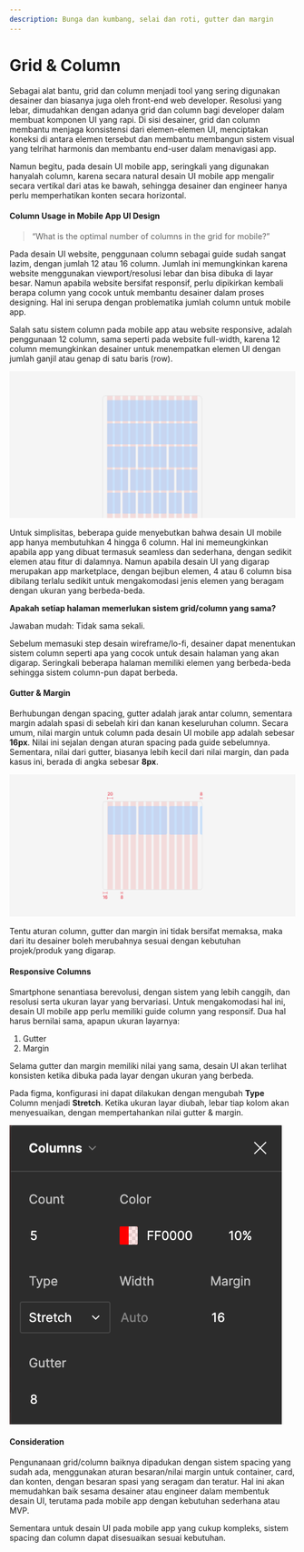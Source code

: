 ```yaml
---
description: Bunga dan kumbang, selai dan roti, gutter dan margin
---
```


# Grid & Column

Sebagai alat bantu, grid dan column menjadi tool yang sering digunakan desainer dan biasanya juga oleh front-end web developer. Resolusi yang lebar, dimudahkan dengan adanya grid dan column bagi developer dalam membuat komponen UI yang rapi. Di sisi desainer, grid dan column membantu menjaga konsistensi dari elemen-elemen UI, menciptakan koneksi di antara elemen tersebut dan membantu membangun sistem visual yang telrihat harmonis dan membantu end-user dalam menavigasi app.

Namun begitu, pada desain UI mobile app, seringkali yang digunakan hanyalah column, karena secara natural desain UI mobile app mengalir secara vertikal dari atas ke bawah, sehingga desainer dan engineer hanya perlu memperhatikan konten secara horizontal.

#### Column Usage in Mobile App UI Design

> “What is the optimal number of columns in the grid for mobile?”

Pada desain UI website, penggunaan column sebagai guide sudah sangat lazim, dengan jumlah 12 atau 16 column. Jumlah ini memungkinkan karena website menggunakan viewport/resolusi lebar dan bisa dibuka di layar besar. Namun apabila website bersifat responsif, perlu dipikirkan kembali berapa column yang cocok untuk membantu desainer dalam proses designing. Hal ini serupa dengan problematika jumlah column untuk mobile app.&#x20;

Salah satu sistem column pada mobile app atau website responsive, adalah penggunaan 12 column, sama seperti pada website full-width, karena 12 column memungkinkan desainer untuk menempatkan elemen UI dengan jumlah ganjil atau genap di satu baris (row).

![12 columns untuk canvas mobile app](../../../.gitbook/assets/image.png)

Untuk simplisitas, beberapa guide menyebutkan bahwa desain UI mobile app hanya membutuhkan 4 hingga 6 column. Hal ini memeungkinkan apabila app yang dibuat termasuk seamless dan sederhana, dengan sedikit elemen atau fitur di dalamnya. Namun apabila desain UI yang digarap merupakan app marketplace, dengan bejibun elemen, 4 atau 6 column bisa dibilang terlalu sedikit untuk mengakomodasi jenis elemen yang beragam dengan ukuran yang berbeda-beda.

**Apakah setiap halaman memerlukan sistem grid/column yang sama?**

Jawaban mudah: Tidak sama sekali.&#x20;

Sebelum memasuki step desain wireframe/lo-fi, desainer dapat menentukan sistem column seperti apa yang cocok untuk desain halaman yang akan digarap. Seringkali beberapa halaman memiliki elemen yang berbeda-beda sehingga sistem column-pun dapat berbeda.

#### Gutter & Margin

Berhubungan dengan spacing, gutter adalah jarak antar column, sementara margin adalah spasi di sebelah kiri dan kanan keseluruhan column. Secara umum, nilai margin untuk column pada desain UI mobile app adalah sebesar **16px**. Nilai ini sejalan dengan aturan spacing pada guide sebelumnya. Sementara, nilai dari gutter, biasanya lebih kecil dari nilai margin, dan pada kasus ini, berada di angka sebesar **8px**.

![Gutter & margin](<../../../.gitbook/assets/image (1).png>)

Tentu aturan column, gutter dan margin ini tidak bersifat memaksa, maka dari itu desainer boleh merubahnya sesuai dengan kebutuhan projek/produk yang digarap.

#### Responsive Columns

Smartphone senantiasa berevolusi, dengan sistem yang lebih canggih, dan resolusi serta ukuran layar yang bervariasi. Untuk mengakomodasi hal ini, desain UI mobile app perlu memiliki guide column yang responsif. Dua hal harus bernilai sama, apapun ukuran layarnya:

1. Gutter
2. Margin

Selama gutter dan margin memiliki nilai yang sama, desain UI akan terlihat konsisten ketika dibuka pada layar dengan ukuran yang berbeda.

Pada figma, konfigurasi ini dapat dilakukan dengan mengubah **Type** Column menjadi **Stretch**. Ketika ukuran layar diubah, lebar tiap kolom akan menyesuaikan, dengan mempertahankan nilai gutter & margin.

![Column type pada figma](<../../../.gitbook/assets/Screen Shot 2022-08-05 at 15.43.40.png>)

#### Consideration

Pengunanaan grid/column baiknya dipadukan dengan sistem spacing yang sudah ada, menggunakan aturan besaran/nilai margin untuk container, card, dan konten, dengan besaran spasi yang seragam dan teratur. Hal ini akan memudahkan baik sesama desainer atau engineer dalam membentuk desain UI, terutama pada mobile app dengan kebutuhan sederhana atau MVP.

Sementara untuk desain UI pada mobile app yang cukup kompleks, sistem spacing dan column dapat disesuaikan sesuai kebutuhan.
